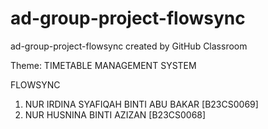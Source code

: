 # ad-group-project-flowsync
ad-group-project-flowsync created by GitHub Classroom

Theme: TIMETABLE MANAGEMENT SYSTEM

FLOWSYNC
1. NUR IRDINA SYAFIQAH BINTI ABU BAKAR [B23CS0069]
2. NUR HUSNINA BINTI AZIZAN [B23CS0068]
